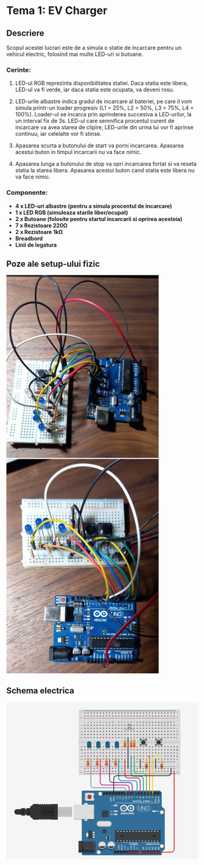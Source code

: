 # Tema 1: EV Charger

## Descriere

Scopul acestei lucrari este de a simula o statie de incarcare pentru un vehicul electric, folosind mai multe LED-uri si butoane. 

### Cerinte: 
1. LED-ul RGB reprezinta disponibilitatea statiei. Daca statia este libera, LED-ul va fi verde, iar daca statia este ocupata, va deveni rosu.

2. LED-urile albastre indica gradul de incarcare al bateriei, pe care il vom simula printr-un loader progresiv (L1 = 25%, L2 = 50%, L3 = 75%, L4 = 100%). Loader-ul se incarca prin aprinderea succesiva a LED-urilor, la un interval fix de 3s. LED-ul care semnifica procentul curent de incarcare va avea starea de clipire, LED-urile din urma lui vor fi aprinse continuu, iar celelalte vor fi stinse.

3. Apasarea scurta a butonului de start va porni incarcarea. Apasarea acestui buton in timpul incarcarii nu va face nimic.

4. Apasarea lunga a butonului de stop va opri incarcarea fortat si va reseta statia la starea libera. Apasarea acestui buton cand statia este libera nu va face nimic.

### Componente:

- <b>4 x LED-uri albastre<b> (pentru a simula procentul de incarcare)
- <b>1 x LED RGB<b> (simuleaza starile liber/ocupat)
- <b>2 x Butoane<b> (folosite pentru startul incarcarii si oprirea acesteia)
- <b>7 x Rezistoare 220Ω<b>
- <b>2 x Rezistoare 1kΩ<b>
- <b>Breadbord<b>
- <b>Linii de legatura<b>

## Poze ale setup-ului fizic

<img src="poze/poza_setup1.jpg" alt="Poza1" width="400"/>

<img src="poze/poza_setup2.jpg" alt="Poza2" width="400"/>

## Schema electrica

<img src="poze/schema_electrica.png" alt="Schema-electrica" width="600"/>
